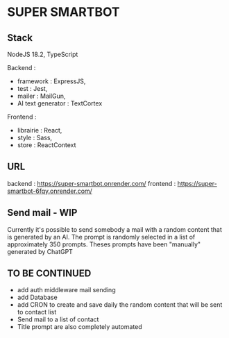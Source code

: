 # SUPER SMARTBOT

## Stack 
NodeJS 18.2, TypeScript

Backend : 
  - framework : ExpressJS,
  - test : Jest,
  - mailer : MailGun,
  - AI text generator : TextCortex

Frontend :
  - librairie : React,
  - style : Sass,
  - store : ReactContext

## URL
backend : https://super-smartbot.onrender.com/
frontend : https://super-smartbot-6fqy.onrender.com/

## Send mail - WIP

Currently it's possible to send somebody a mail with a random content that is generated by an AI.
The prompt is randomly selected in a list of approximately 350 prompts.
Theses prompts have been "manually" generated by ChatGPT


## TO BE CONTINUED
- add auth middleware mail sending
- add Database
- add CRON to create and save daily the random content that will be sent to contact list
- Send mail to a list of contact
- Title prompt are also completely automated
